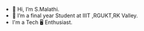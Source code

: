 - 👋 Hi, I’m S.Malathi.
- 🌱 I’m a final year Student at IIIT ,RGUKT,RK Valley.
- I'm a Tech 🖥️ Enthusiast.
  

<!---
malathinani/malathinani is a ✨ special ✨ repository because its `README.md` (this file) appears on your GitHub profile.
You can click the Preview link to take a look at your changes.
--->


